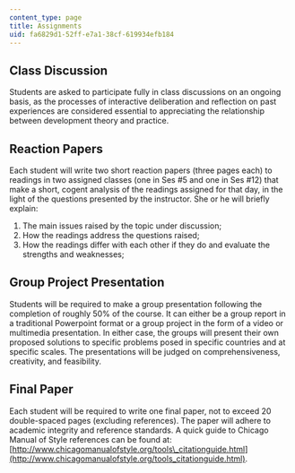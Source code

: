 ```yaml
---
content_type: page
title: Assignments
uid: fa6829d1-52ff-e7a1-38cf-619934efb184
---
```


Class Discussion
----------------

Students are asked to participate fully in class discussions on an ongoing basis, as the processes of interactive deliberation and reflection on past experiences are considered essential to appreciating the relationship between development theory and practice.

Reaction Papers
---------------

Each student will write two short reaction papers (three pages each) to readings in two assigned classes (one in Ses #5 and one in Ses #12) that make a short, cogent analysis of the readings assigned for that day, in the light of the questions presented by the instructor. She or he will briefly explain:

1.  The main issues raised by the topic under discussion;
2.  How the readings address the questions raised;
3.  How the readings differ with each other if they do and evaluate the strengths and weaknesses;

Group Project Presentation
--------------------------

Students will be required to make a group presentation following the completion of roughly 50% of the course. It can either be a group report in a traditional Powerpoint format or a group project in the form of a video or multimedia presentation. In either case, the groups will present their own proposed solutions to specific problems posed in specific countries and at specific scales. The presentations will be judged on comprehensiveness, creativity, and feasibility.

Final Paper
-----------

Each student will be required to write one final paper, not to exceed 20 double-spaced pages (excluding references). The paper will adhere to academic integrity and reference standards. A quick guide to Chicago Manual of Style references can be found at: [http://www.chicagomanualofstyle.org/tools\_citationguide.html](http://www.chicagomanualofstyle.org/tools_citationguide.html).